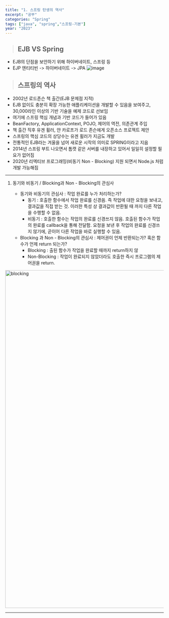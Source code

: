 ```yaml
---
title: "1. 스프링 탄생의 역사"
excerpt: "공부"
categories: "Spring"
tags: ["java", "spring","스프링-기본"]
year: "2023"
---
```


> ## EJB VS Spring
- EJB의 단점을 보안하기 위해 하이버네이트, 스프링 등
- EJP 엔티티빈 -> 하이버네이트 -> JPA
![image](https://github.com/uniinu1/uniinu1.github.io/assets/37801073/0ac0eb97-eb72-4104-a78a-e17fbd877b65)


> ## 스프링의 역사
- 2002년 로드존슨 책 출간(EJB 문제점 지적)
- EJB 없이도 충분히 확장 가능한 애플리케이션을 개발할 수 있음을 보여주고, 30,000라인 이상의 기반 기술을 예제 코드로 선보임
- 여기에 스프링 핵심 개념과 기반 코드가 들어가 있음
- BeanFactory, ApplicationContext, POJO, 제어의 역전, 의존관계 주입
- 책 출간 직후 유겐 휠러, 얀 카로프가 로드 존슨에게 오픈소스 프로젝트 제안
- 스프링의 핵심 코드의 상당수는 유겐 휠러가 지금도 개발
- 전통적인 EJB라는 겨울을 넘어 새로운 시작의 의미로 SPRING이라고 지음
- 2014년 스프링 부트 나오면서 톰캣 같은 서버를 내장하고 있어서 일일히 설정할 필요가 없어짐
- 2020년 리엑티브 프로그래밍(비동기 Non - Blocking) 지원 되면서 Node.js 처럼 개발 가능해짐

---
1. 동기와 비동기 / Blocking과 Non - Blocking의 관심사

   - 동기와 비동기의 관심사 : 작업 완료를 누가 처리하는가?
     - 동기 : 호출한 함수에서 작업 완료를 신경씀.
즉 작업에 대한 요청을 보내고, 결과값을 직접 받는 것. 이러한 특성 상 결과값이 반환될 때 까지 다른 작업을 수행할 수 없음.
      - 비동기 : 호출한 함수는 작업의 완료를 신경쓰지 않음.
호출된 함수가 작업의 완료를 callback을 통해 전달함.
요청을 보낸 후 작업의 완료를 신경쓰지 않기에, 곧이어 다른 작업을 바로 실행할 수 있음.
    - Blocking 과 Non - Blocking의 관심사 : 제어권이 언제 반환되는가? 혹은 함수가 언제 return 되는가?
      - Blocking : 출된 함수가 작업을 완료할 때까지 return하지 않
      - Non-Blocking : 작업이 완료되지 않았더라도 호출한 즉시 프로그램의 제어권을 return.

<img width="1075" alt="blocking" src="https://github.com/uniinu1/uniinu1.github.io/assets/37801073/f4989a75-8187-4ad6-aef7-8ba8c8828392">

---
